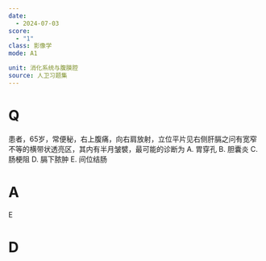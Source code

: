 ```yaml
---
date:
  - 2024-07-03
score:
  - "1"
class: 影像学
mode: A1

unit: 消化系统与腹膜腔
source: 人卫习题集
---
```


# Q
患者，65岁，常便秘，右上腹痛，向右肩放射，立位平片见右侧肝膈之问有宽窄不等的横带状透亮区，其内有半月皱襞，最可能的诊断为
A. 胃穿孔 B. 胆囊炎 C. 肠梗阻
D. 膈下脓肿 E. 间位结肠

# A

E


# D
